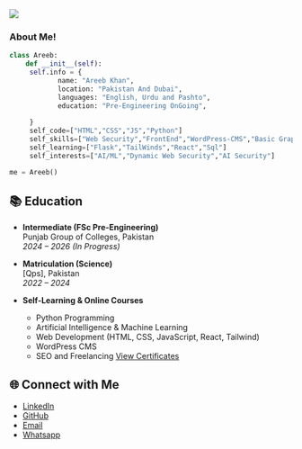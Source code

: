 <img src="https://raw.githubusercontent.com/AREEBKHAN123/Areeb-Khan/refs/heads/main/areebkhan.svg" />

### About Me!
```python
class Areeb:
    def __init__(self):
     self.info = {
            name: "Areeb Khan",
            location: "Pakistan And Dubai",
            languages: "English, Urdu and Pashto",
            education: "Pre-Engineering OnGoing",
        
     }
     self_code=["HTML","CSS","JS","Python"]
     self_skills=["Web Security","FrontEnd","WordPress-CMS","Basic Graphics"]
     self_learning=["Flask","TailWinds","React","Sql"]
     self_interests=["AI/ML","Dynamic Web Security","AI Security"]

me = Areeb()
```
## 📚 Education

- **Intermediate (FSc Pre-Engineering)**  
  Punjab Group of Colleges, Pakistan  
  *2024 – 2026 (In Progress)*  

- **Matriculation (Science)**  
  [Qps], Pakistan  
  *2022 – 2024*  

- **Self-Learning & Online Courses**  
  - Python Programming  
  - Artificial Intelligence & Machine Learning  
  - Web Development (HTML, CSS, JavaScript, React, Tailwind)  
  - WordPress CMS
  - SEO and Freelancing [View Certificates](https://drive.google.com/drive/folders/1pRQpWboU26HV81vxmbaZ6NmwHS46Jqko?usp=sharing)


## 🌐 Connect with Me

- [LinkedIn](https://www.linkedin.com/in/areebkhan123/)  
- [GitHub](https://github.com/areebkhan123)   
- [Email](areebsam2@gmail.com)
- [Whatsapp](https://wa.me/+923285666671)






